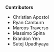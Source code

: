 **Contributors**
 - Christian Apostol
 - Ryan Camburn
 - Marcos Traverso
 - Massimo Spina
 - Brandon Yen
 - Sutej Upadhyaya